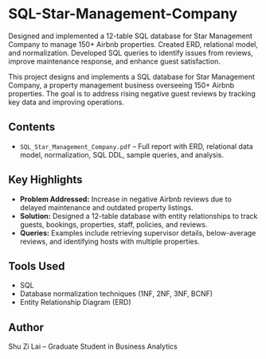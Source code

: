 # SQL-Star-Management-Company
Designed and implemented a 12-table SQL database for Star Management Company to manage 150+ Airbnb properties. Created ERD, relational model, and normalization. Developed SQL queries to identify issues from reviews, improve maintenance response, and enhance guest satisfaction.

This project designs and implements a SQL database for Star Management Company, a property management business overseeing 150+ Airbnb properties. The goal is to address rising negative guest reviews by tracking key data and improving operations.

## Contents
- `SQL_Star_Management_Company.pdf` – Full report with ERD, relational data model, normalization, SQL DDL, sample queries, and analysis.

## Key Highlights
- **Problem Addressed:** Increase in negative Airbnb reviews due to delayed maintenance and outdated property listings.
- **Solution:** Designed a 12-table database with entity relationships to track guests, bookings, properties, staff, policies, and reviews.
- **Queries:** Examples include retrieving supervisor details, below-average reviews, and identifying hosts with multiple properties.

## Tools Used
- SQL
- Database normalization techniques (1NF, 2NF, 3NF, BCNF)
- Entity Relationship Diagram (ERD)

## Author
Shu Zi Lai – Graduate Student in Business Analytics

